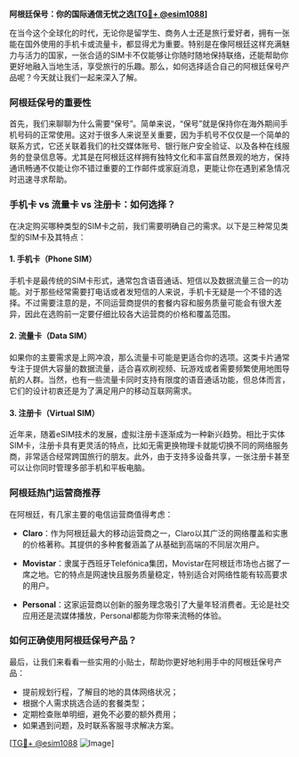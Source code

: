 **阿根廷保号：你的国际通信无忧之选[[TG💪+ @esim1088](https://t.me/s/esim1088)]**

在当今这个全球化的时代，无论你是留学生、商务人士还是旅行爱好者，拥有一张能在国外使用的手机卡或流量卡，都显得尤为重要。特别是在像阿根廷这样充满魅力与活力的国家，一张合适的SIM卡不仅能够让你随时随地保持联络，还能帮助你更好地融入当地生活，享受旅行的乐趣。那么，如何选择适合自己的阿根廷保号产品呢？今天就让我们一起来深入了解。

### 阿根廷保号的重要性

首先，我们来聊聊为什么需要“保号”。简单来说，“保号”就是保持你在海外期间手机号码的正常使用。这对于很多人来说至关重要，因为手机号不仅仅是一个简单的联系方式，它还关联着我们的社交媒体账号、银行账户安全验证、以及各种在线服务的登录信息等。尤其是在阿根廷这样拥有独特文化和丰富自然景观的地方，保持通讯畅通不仅能让你不错过重要的工作邮件或家庭消息，更能让你在遇到紧急情况时迅速寻求帮助。

### 手机卡 vs 流量卡 vs 注册卡：如何选择？

在决定购买哪种类型的SIM卡之前，我们需要明确自己的需求。以下是三种常见类型的SIM卡及其特点：

#### 1. 手机卡（Phone SIM）

手机卡是最传统的SIM卡形式，通常包含语音通话、短信以及数据流量三合一的功能。对于那些经常需要打电话或者发短信的人来说，手机卡无疑是一个不错的选择。不过需要注意的是，不同运营商提供的套餐内容和服务质量可能会有很大差异，因此在选购前一定要仔细比较各大运营商的价格和覆盖范围。

#### 2. 流量卡（Data SIM）

如果你的主要需求是上网冲浪，那么流量卡可能是更适合你的选项。这类卡片通常专注于提供大容量的数据流量，适合喜欢刷视频、玩游戏或者需要频繁使用地图导航的人群。当然，也有一些流量卡同时支持有限度的语音通话功能，但总体而言，它们的设计初衷还是为了满足用户的移动互联网需求。

#### 3. 注册卡（Virtual SIM）

近年来，随着eSIM技术的发展，虚拟注册卡逐渐成为一种新兴趋势。相比于实体SIM卡，注册卡具有更灵活的特点，比如无需更换物理卡就能切换不同的网络服务商，非常适合经常跨国旅行的朋友。此外，由于支持多设备共享，一张注册卡甚至可以让你同时管理多部手机和平板电脑。

### 阿根廷热门运营商推荐

在阿根廷，有几家主要的电信运营商值得考虑：

- **Claro**：作为阿根廷最大的移动运营商之一，Claro以其广泛的网络覆盖和实惠的价格著称。其提供的多种套餐涵盖了从基础到高端的不同层次用户。
  
- **Movistar**：隶属于西班牙Telefónica集团，Movistar在阿根廷市场也占据了一席之地。它的特点是网速快且服务质量稳定，特别适合对网络性能有较高要求的用户。

- **Personal**：这家运营商以创新的服务理念吸引了大量年轻消费者。无论是社交应用还是流媒体播放，Personal都能为你带来流畅的体验。

### 如何正确使用阿根廷保号产品？

最后，让我们来看看一些实用的小贴士，帮助你更好地利用手中的阿根廷保号产品：

- 提前规划行程，了解目的地的具体网络状况；
- 根据个人需求挑选合适的套餐类型；
- 定期检查账单明细，避免不必要的额外费用；
- 如果遇到问题，及时联系客服寻求解决方案。

[[TG💪+ @esim1088](https://t.me/s/esim1088) ![Image](https://i.postimg.cc/4NQfJmqS/Snipaste-2025-05-13-00-14-12.png)]